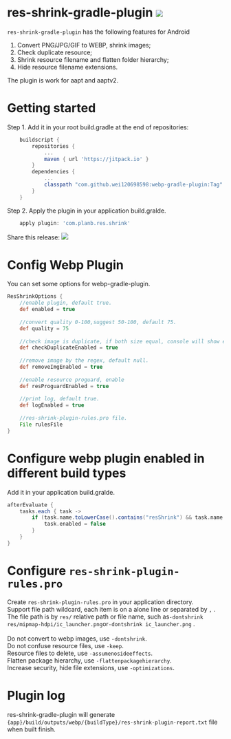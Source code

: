 # res-shrink-gradle-plugin [![](https://jitpack.io/v/wei120698598/img2webp.svg)](https://jitpack.io/#wei120698598/img2webp)

`res-shrink-gradle-plugin` has the following features for Android
1. Convert PNG/JPG/GIF to WEBP, shrink images;
2. Check duplicate resource;
3. Shrink resource filename and flatten folder hierarchy;
4. Hide resource filename extensions.

The plugin is work for aapt and aaptv2.
# Getting started

Step 1. Add it in your root build.gradle at the end of repositories:
```groovy
    buildscript {
        repositories {
            ...
            maven { url 'https://jitpack.io' }
    	}
    	dependencies {
            ...
            classpath "com.github.wei120698598:webp-gradle-plugin:Tag"
        }
    }
```
Step 2. Apply the plugin in your application build.gralde.
```groovy
    apply plugin: 'com.planb.res.shrink'
```

Share this release:
[![](https://jitpack.io/v/wei120698598/img2webp.svg)](https://jitpack.io/#wei120698598/img2webp)


# Config Webp Plugin
You can set some options for webp-gradle-plugin.

```groovy
ResShrinkOptions {
    //enable plugin, default true.
    def enabled = true
    
    //convert quality 0-100,suggest 50-100, default 75.
    def quality = 75
    
    //check image is duplicate, if both size equal, console will show error message , default true.
    def checkDuplicateEnabled = true
    
    //remove image by the regex, default null.
    def removeImgEnabled = true
   
    //enable resource proguard, enable
    def resProguardEnabled = true
   
    //print log, default true.
    def logEnabled = true
   
    //res-shrink-plugin-rules.pro file.
    File rulesFile
}
```
# Configure webp plugin enabled in different build types
Add it in your application build.gralde.
```groovy
afterEvaluate {
    tasks.each { task ->
        if (task.name.toLowerCase().contains("resShrink") && task.name.toLowerCase().contains("debug")) {
            task.enabled = false
        }
    }
}
```

# Configure `res-shrink-plugin-rules.pro`
Create `res-shrink-plugin-rules.pro` in your application directory.<br>
Support file path wildcard, each item is on a alone line or separated by `,` .<br>
The file path is by `res/` relative path or file name, such as`-dontshrink res/mipmap-hdpi/ic_launcher.png`or`-dontshrink ic_launcher.png` .<br>
<br>
Do not convert to webp images, use `-dontshrink`.<br>
Do not confuse resource files, use `-keep`.<br>
Resource files to delete, use `-assumenosideeffects`.<br>
Flatten package hierarchy, use `-flattenpackagehierarchy`.<br>
Increase security, hide file extensions, use `-optimizations`.<br>
# Plugin log
res-shrink-gradle-plugin will generate `{app}/build/outputs/webp/{buildType}/res-shrink-plugin-report.txt` file when built finish.
